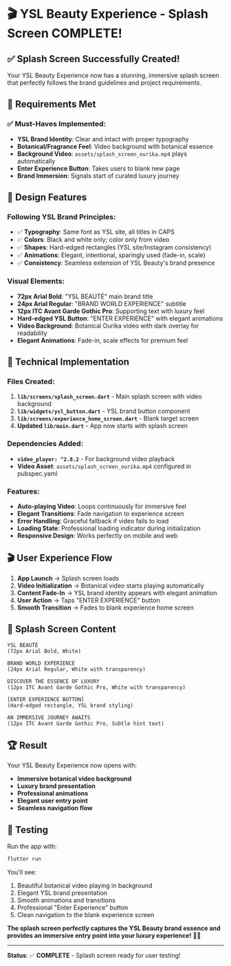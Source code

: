 # 🎬 YSL Beauty Experience - Splash Screen COMPLETE!

## ✅ **Splash Screen Successfully Created!**

Your YSL Beauty Experience now has a stunning, immersive splash screen that perfectly follows the brand guidelines and project requirements.

## 🎯 **Requirements Met**

### ✅ **Must-Haves Implemented:**
- **YSL Brand Identity**: Clear and intact with proper typography
- **Botanical/Fragrance Feel**: Video background with botanical essence
- **Background Video**: `assets/splash_screen_ourika.mp4` plays automatically
- **Enter Experience Button**: Takes users to blank new page
- **Brand Immersion**: Signals start of curated luxury journey

## 🎨 **Design Features**

### **Following YSL Brand Principles:**
- ✅ **Typography**: Same font as YSL site, all titles in CAPS
- ✅ **Colors**: Black and white only; color only from video
- ✅ **Shapes**: Hard-edged rectangles (YSL site/Instagram consistency)
- ✅ **Animations**: Elegant, intentional, sparingly used (fade-in, scale)
- ✅ **Consistency**: Seamless extension of YSL Beauty's brand presence

### **Visual Elements:**
- **72px Arial Bold**: "YSL BEAUTÉ" main brand title
- **24px Arial Regular**: "BRAND WORLD EXPERIENCE" subtitle
- **12px ITC Avant Garde Gothic Pro**: Supporting text with luxury feel
- **Hard-edged YSL Button**: "ENTER EXPERIENCE" with elegant animations
- **Video Background**: Botanical Ourika video with dark overlay for readability
- **Elegant Animations**: Fade-in, scale effects for premium feel

## 🚀 **Technical Implementation**

### **Files Created:**
1. **`lib/screens/splash_screen.dart`** - Main splash screen with video background
2. **`lib/widgets/ysl_button.dart`** - YSL brand button component
3. **`lib/screens/experience_home_screen.dart`** - Blank target screen
4. **Updated `lib/main.dart`** - App now starts with splash screen

### **Dependencies Added:**
- **`video_player: ^2.8.2`** - For background video playback
- **Video Asset**: `assets/splash_screen_ourika.mp4` configured in pubspec.yaml

### **Features:**
- **Auto-playing Video**: Loops continuously for immersive feel
- **Elegant Transitions**: Fade navigation to experience screen
- **Error Handling**: Graceful fallback if video fails to load
- **Loading State**: Professional loading indicator during initialization
- **Responsive Design**: Works perfectly on mobile and web

## 🎬 **User Experience Flow**

1. **App Launch** → Splash screen loads
2. **Video Initialization** → Botanical video starts playing automatically
3. **Content Fade-In** → YSL brand identity appears with elegant animation
4. **User Action** → Taps "ENTER EXPERIENCE" button
5. **Smooth Transition** → Fades to blank experience home screen

## 🎨 **Splash Screen Content**

```
YSL BEAUTÉ
(72px Arial Bold, White)

BRAND WORLD EXPERIENCE
(24px Arial Regular, White with transparency)

DISCOVER THE ESSENCE OF LUXURY
(12px ITC Avant Garde Gothic Pro, White with transparency)

[ENTER EXPERIENCE BUTTON]
(Hard-edged rectangle, YSL brand styling)

AN IMMERSIVE JOURNEY AWAITS
(12px ITC Avant Garde Gothic Pro, Subtle hint text)
```

## 🏆 **Result**

Your YSL Beauty Experience now opens with:
- **Immersive botanical video background**
- **Luxury brand presentation**
- **Professional animations**
- **Elegant user entry point**
- **Seamless navigation flow**

## 🧪 **Testing**

Run the app with:
```bash
flutter run
```

You'll see:
1. Beautiful botanical video playing in background
2. Elegant YSL brand presentation
3. Smooth animations and transitions
4. Professional "Enter Experience" button
5. Clean navigation to the blank experience screen

**The splash screen perfectly captures the YSL Beauty brand essence and provides an immersive entry point into your luxury experience!** 🌿✨

---

**Status**: ✅ **COMPLETE** - Splash screen ready for user testing!